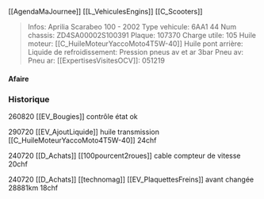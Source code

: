 [[AgendaMaJournee]] [[L_VehiculesEngins]] [[C_Scooters]]

> Infos: Aprilia Scarabeo 100 - 2002
Type vehicule: 6AA1 44
Num chassis: ZD4SA00002S100391
Plaque: 107370
Charge utile: 105
Huile moteur: [[C_HuileMoteurYaccoMoto4T5W-40]]
Huile pont arrière:
Liquide de refroidissement:
Pression pneus av et ar 3bar
Pneu av:
Pneu ar:
[[ExpertisesVisitesOCV]]: 051219

#### Afaire 

### Historique
260820 [[EV_Bougies]] contrôle état ok

290720 [[EV_AjoutLiquide]] huile transmission [[C_HuileMoteurYaccoMoto4T5W-40]] 24chf

240720 [[D_Achats]] [[100pourcent2roues]] cable compteur de vitesse 20chf

240720 [[D_Achats]] [[technomag]] [[EV_PlaquettesFreins]] avant changée 28881km 18chf

